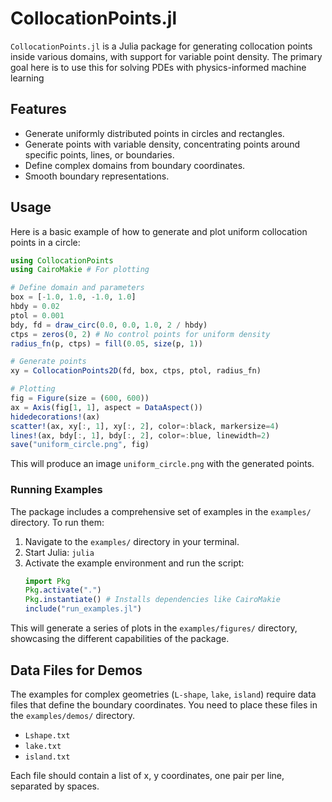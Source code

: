 # CollocationPoints.jl

`CollocationPoints.jl` is a Julia package for generating collocation points inside various domains, with support for variable point density. The primary goal here is to use this for solving PDEs with physics-informed machine learning

## Features

- Generate uniformly distributed points in circles and rectangles.
- Generate points with variable density, concentrating points around specific points, lines, or boundaries.
- Define complex domains from boundary coordinates.
- Smooth boundary representations.


## Usage

Here is a basic example of how to generate and plot uniform collocation points in a circle:

```julia
using CollocationPoints
using CairoMakie # For plotting

# Define domain and parameters
box = [-1.0, 1.0, -1.0, 1.0]
hbdy = 0.02
ptol = 0.001
bdy, fd = draw_circ(0.0, 0.0, 1.0, 2 / hbdy)
ctps = zeros(0, 2) # No control points for uniform density
radius_fn(p, ctps) = fill(0.05, size(p, 1))

# Generate points
xy = CollocationPoints2D(fd, box, ctps, ptol, radius_fn)

# Plotting
fig = Figure(size = (600, 600))
ax = Axis(fig[1, 1], aspect = DataAspect())
hidedecorations!(ax)
scatter!(ax, xy[:, 1], xy[:, 2], color=:black, markersize=4)
lines!(ax, bdy[:, 1], bdy[:, 2], color=:blue, linewidth=2)
save("uniform_circle.png", fig)
```
This will produce an image `uniform_circle.png` with the generated points.

### Running Examples

The package includes a comprehensive set of examples in the `examples/` directory. To run them:

1.  Navigate to the `examples/` directory in your terminal.
2.  Start Julia: `julia`
3.  Activate the example environment and run the script:
    ```julia
    import Pkg
    Pkg.activate(".")
    Pkg.instantiate() # Installs dependencies like CairoMakie
    include("run_examples.jl")
    ```

This will generate a series of plots in the `examples/figures/` directory, showcasing the different capabilities of the package.

## Data Files for Demos

The examples for complex geometries (`L-shape`, `lake`, `island`) require data files that define the boundary coordinates. You need to place these files in the `examples/demos/` directory.

- `Lshape.txt`
- `lake.txt`
- `island.txt`

Each file should contain a list of x, y coordinates, one pair per line, separated by spaces.